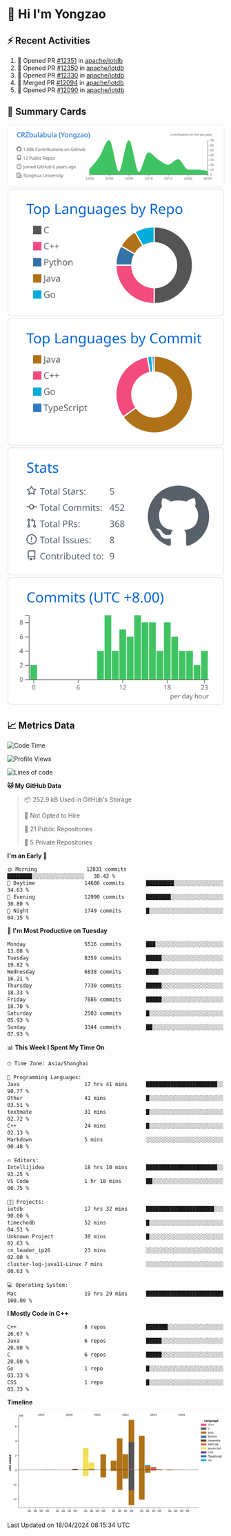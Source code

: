# 👋 Hi I'm Yongzao

## ⚡ Recent Activities
<!--START_SECTION:activity-->
1. 💪 Opened PR [#12351](https://github.com/apache/iotdb/pull/12351) in [apache/iotdb](https://github.com/apache/iotdb)
2. 💪 Opened PR [#12350](https://github.com/apache/iotdb/pull/12350) in [apache/iotdb](https://github.com/apache/iotdb)
3. 💪 Opened PR [#12330](https://github.com/apache/iotdb/pull/12330) in [apache/iotdb](https://github.com/apache/iotdb)
4. 🎉 Merged PR [#12094](https://github.com/apache/iotdb/pull/12094) in [apache/iotdb](https://github.com/apache/iotdb)
5. 💪 Opened PR [#12090](https://github.com/apache/iotdb/pull/12090) in [apache/iotdb](https://github.com/apache/iotdb)
<!--END_SECTION:activity-->

## 🎑 Summary Cards

[![](https://raw.githubusercontent.com/CRZbulabula/CRZbulabula/main/profile-summary-card-output/github/0-profile-details.svg)](https://github.com/vn7n24fzkq/github-profile-summary-cards)
[![](https://raw.githubusercontent.com/CRZbulabula/CRZbulabula/main/profile-summary-card-output/github/1-repos-per-language.svg)](https://github.com/vn7n24fzkq/github-profile-summary-cards) [![](https://raw.githubusercontent.com/CRZbulabula/CRZbulabula/main/profile-summary-card-output/github/2-most-commit-language.svg)](https://github.com/vn7n24fzkq/github-profile-summary-cards)
[![](https://raw.githubusercontent.com/CRZbulabula/CRZbulabula/main/profile-summary-card-output/github/3-stats.svg)](https://github.com/vn7n24fzkq/github-profile-summary-cards) [![](https://raw.githubusercontent.com/CRZbulabula/CRZbulabula/main/profile-summary-card-output/github/4-productive-time.svg)](https://github.com/vn7n24fzkq/github-profile-summary-cards)

## 📈 Metrics Data

<!--START_SECTION:waka-->
![Code Time](http://img.shields.io/badge/Code%20Time-629%20hrs%2019%20mins-blue)

![Profile Views](http://img.shields.io/badge/Profile%20Views-0-blue)

![Lines of code](https://img.shields.io/badge/From%20Hello%20World%20I%27ve%20Written-27.0%20million%20lines%20of%20code-blue)

**🐱 My GitHub Data** 

> 📦 252.9 kB Used in GitHub's Storage 
 > 
> 🚫 Not Opted to Hire
 > 
> 📜 21 Public Repositories 
 > 
> 🔑 5 Private Repositories 
 > 
**I'm an Early 🐤** 

```text
🌞 Morning                12831 commits       ████████░░░░░░░░░░░░░░░░░   30.42 % 
🌆 Daytime                14606 commits       █████████░░░░░░░░░░░░░░░░   34.63 % 
🌃 Evening                12990 commits       ████████░░░░░░░░░░░░░░░░░   30.80 % 
🌙 Night                  1749 commits        █░░░░░░░░░░░░░░░░░░░░░░░░   04.15 % 
```
📅 **I'm Most Productive on Tuesday** 

```text
Monday                   5516 commits        ███░░░░░░░░░░░░░░░░░░░░░░   13.08 % 
Tuesday                  8359 commits        █████░░░░░░░░░░░░░░░░░░░░   19.82 % 
Wednesday                6838 commits        ████░░░░░░░░░░░░░░░░░░░░░   16.21 % 
Thursday                 7730 commits        █████░░░░░░░░░░░░░░░░░░░░   18.33 % 
Friday                   7886 commits        █████░░░░░░░░░░░░░░░░░░░░   18.70 % 
Saturday                 2503 commits        █░░░░░░░░░░░░░░░░░░░░░░░░   05.93 % 
Sunday                   3344 commits        ██░░░░░░░░░░░░░░░░░░░░░░░   07.93 % 
```


📊 **This Week I Spent My Time On** 

```text
🕑︎ Time Zone: Asia/Shanghai

💬 Programming Languages: 
Java                     17 hrs 41 mins      ███████████████████████░░   90.77 % 
Other                    41 mins             █░░░░░░░░░░░░░░░░░░░░░░░░   03.51 % 
textmate                 31 mins             █░░░░░░░░░░░░░░░░░░░░░░░░   02.72 % 
C++                      24 mins             █░░░░░░░░░░░░░░░░░░░░░░░░   02.13 % 
Markdown                 5 mins              ░░░░░░░░░░░░░░░░░░░░░░░░░   00.48 % 

🔥 Editors: 
Intellijidea             18 hrs 10 mins      ███████████████████████░░   93.25 % 
VS Code                  1 hr 18 mins        ██░░░░░░░░░░░░░░░░░░░░░░░   06.75 % 

🐱‍💻 Projects: 
iotdb                    17 hrs 32 mins      ██████████████████████░░░   90.00 % 
timechodb                52 mins             █░░░░░░░░░░░░░░░░░░░░░░░░   04.51 % 
Unknown Project          30 mins             █░░░░░░░░░░░░░░░░░░░░░░░░   02.63 % 
cn_leader_ip26           23 mins             ░░░░░░░░░░░░░░░░░░░░░░░░░   02.00 % 
cluster-log-java11-Linux 7 mins              ░░░░░░░░░░░░░░░░░░░░░░░░░   00.63 % 

💻 Operating System: 
Mac                      19 hrs 29 mins      █████████████████████████   100.00 % 
```

**I Mostly Code in C++** 

```text
C++                      8 repos             ███████░░░░░░░░░░░░░░░░░░   26.67 % 
Java                     6 repos             █████░░░░░░░░░░░░░░░░░░░░   20.00 % 
C                        6 repos             █████░░░░░░░░░░░░░░░░░░░░   20.00 % 
Go                       1 repo              █░░░░░░░░░░░░░░░░░░░░░░░░   03.33 % 
CSS                      1 repo              █░░░░░░░░░░░░░░░░░░░░░░░░   03.33 % 
```



**Timeline**

![Lines of Code chart](https://raw.githubusercontent.com/CRZbulabula/CRZbulabula/main/assets/bar_graph.png)


 Last Updated on 18/04/2024 08:15:34 UTC
<!--END_SECTION:waka-->

